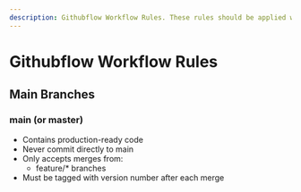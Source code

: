 ```yaml
---
description: Githubflow Workflow Rules. These rules should be applied when performing git operations.
---
```


# Githubflow Workflow Rules

## Main Branches

### main (or master)
- Contains production-ready code
- Never commit directly to main
- Only accepts merges from:
  - feature/* branches
- Must be tagged with version number after each merge